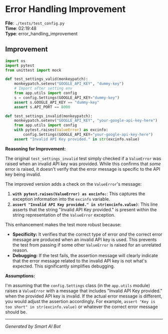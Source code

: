 # Error Handling Improvement

**File**: `./tests/test_config.py`  
**Time**: 02:19:48  
**Type**: error_handling_improvement

## Improvement

```python
import os
import pytest
from unittest import mock

def test_settings_valid(monkeypatch):
    monkeypatch.setenv("GOOGLE_API_KEY", "dummy-key")
    # Import after setting env
    from app.utils import config
    s = config.Settings(GOOGLE_API_KEY="dummy-key")
    assert s.GOOGLE_API_KEY == "dummy-key"
    assert s.API_PORT == 8000

def test_settings_invalid(monkeypatch):
    monkeypatch.setenv("GOOGLE_API_KEY", "your-google-api-key-here")
    from app.utils import config
    with pytest.raises(ValueError) as excinfo:
        config.Settings(GOOGLE_API_KEY="your-google-api-key-here")
    assert "Invalid API Key provided." in str(excinfo.value)
```

**Reasoning for Improvement:**

The original `test_settings_invalid` test simply checked if a `ValueError` was raised when an invalid API key was provided.  While this confirms that *some* error is raised, it doesn't verify that the error message is specific to the API key being invalid.

The improved version adds a check on the `ValueError`'s message:

1. **`with pytest.raises(ValueError) as excinfo:`**:  This captures the exception information into the `excinfo` variable.
2. **`assert "Invalid API Key provided." in str(excinfo.value)`**: This line asserts that the string "Invalid API Key provided." is present within the string representation of the `ValueError` exception.

This enhancement makes the test more robust because:

*   **Specificity:** It verifies that the correct type of error *and* the correct error message are produced when an invalid API key is used.  This prevents the test from passing if some other `ValueError` is raised for an unrelated reason.
*   **Debugging:** If the test fails, the assertion message will clearly indicate that the error message related to the invalid API key is not what's expected.  This significantly simplifies debugging.

**Assumptions:**

I'm assuming that the `config.Settings` class (in the `app.utils` module) raises a `ValueError` with a message that includes "Invalid API Key provided." when the provided API key is invalid. If the actual error message is different, you would adjust the assertion accordingly. For example,  `assert "Key is too short" in str(excinfo.value)` or whatever the correct error message should be.

---
*Generated by Smart AI Bot*
